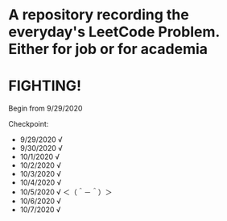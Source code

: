 # A repository recording the everyday's LeetCode Problem. Either for job or for academia

# FIGHTING!

Begin from 9/29/2020

Checkpoint:

- 9/29/2020 √
- 9/30/2020 √
- 10/1/2020 √
- 10/2/2020 √
- 10/3/2020 √
- 10/4/2020 √
- 10/5/2020 √ ＜（＾－＾）＞
- 10/6/2020 √
- 10/7/2020 √